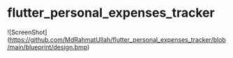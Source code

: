 # flutter_personal_expenses_tracker

![ScreenShot] (https://github.com/MdRahmatUllah/flutter_personal_expenses_tracker/blob/main/blueprint/design.bmp)
